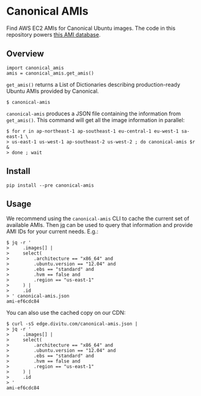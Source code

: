 Canonical AMIs
==============

Find AWS EC2 AMIs for Canonical Ubuntu images.  The code in this repository powers [this AMI database](http://edge.divitu.com/canonical-amis.json).

Overview
--------

    import canonical_amis
    amis = canonical_amis.get_amis()

`get_amis()` returns a List of Dictionaries describing production-ready Ubuntu
AMIs provided by Canonical.

    $ canonical-amis

`canonical-amis` produces a JSON file containing the information from
`get_amis()`.  This command will get all the image information in parallel:

    $ for r in ap-northeast-1 ap-southeast-1 eu-central-1 eu-west-1 sa-east-1 \
    > us-east-1 us-west-1 ap-southeast-2 us-west-2 ; do canonical-amis $r &
    > done ; wait

Install
-------

    pip install --pre canonical-amis

Usage
-----

We recommend using the `canonical-amis` CLI to cache the current set of
available AMIs.  Then [jq](https://stedolan.github.io/jq/) can be used to query
that information and provide AMI IDs for your current needs.  E.g.:

    $ jq -r '
    >     .images[] |
    >     select(
    >         .architecture == "x86_64" and
    >         .ubuntu.version == "12.04" and
    >         .ebs == "standard" and
    >         .hvm == false and
    >         .region == "us-east-1"
    >     ) |
    >     .id
    > ' canonical-amis.json
    ami-ef6cdc84

You can also use the cached copy on our CDN:

    $ curl -sS edge.divitu.com/canonical-amis.json |
    > jq -r '
    >     .images[] |
    >     select(
    >         .architecture == "x86_64" and
    >         .ubuntu.version == "12.04" and
    >         .ebs == "standard" and
    >         .hvm == false and
    >         .region == "us-east-1"
    >     ) |
    >     .id
    > '
    ami-ef6cdc84
